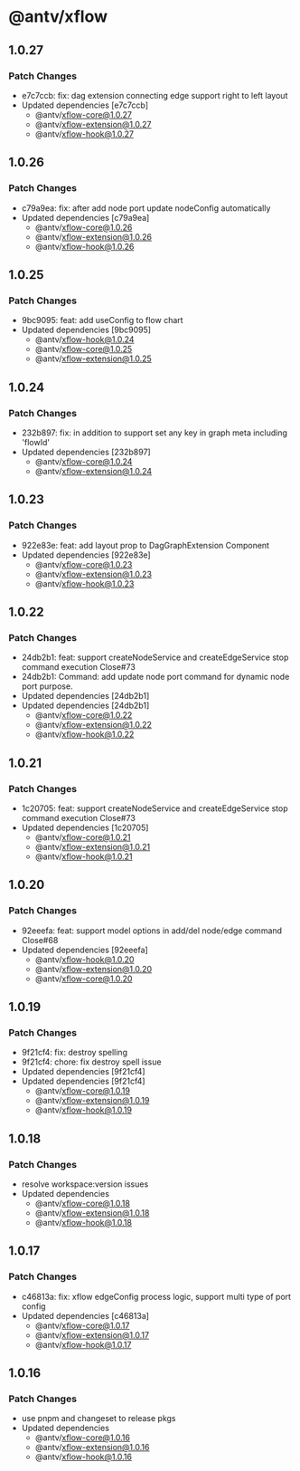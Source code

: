 # @antv/xflow

## 1.0.27

### Patch Changes

- e7c7ccb: fix: dag extension connecting edge support right to left layout
- Updated dependencies [e7c7ccb]
  - @antv/xflow-core@1.0.27
  - @antv/xflow-extension@1.0.27
  - @antv/xflow-hook@1.0.27

## 1.0.26

### Patch Changes

- c79a9ea: fix: after add node port update nodeConfig automatically
- Updated dependencies [c79a9ea]
  - @antv/xflow-core@1.0.26
  - @antv/xflow-extension@1.0.26
  - @antv/xflow-hook@1.0.26

## 1.0.25

### Patch Changes

- 9bc9095: feat: add useConfig to flow chart
- Updated dependencies [9bc9095]
  - @antv/xflow-hook@1.0.24
  - @antv/xflow-core@1.0.25
  - @antv/xflow-extension@1.0.25

## 1.0.24

### Patch Changes

- 232b897: fix: in addition to support set any key in graph meta including 'flowId'
- Updated dependencies [232b897]
  - @antv/xflow-core@1.0.24
  - @antv/xflow-extension@1.0.24

## 1.0.23

### Patch Changes

- 922e83e: feat: add layout prop to DagGraphExtension Component
- Updated dependencies [922e83e]
  - @antv/xflow-core@1.0.23
  - @antv/xflow-extension@1.0.23
  - @antv/xflow-hook@1.0.23

## 1.0.22

### Patch Changes

- 24db2b1: feat: support createNodeService and createEdgeService stop command execution Close#73
- 24db2b1: Command: add update node port command for dynamic node port purpose.
- Updated dependencies [24db2b1]
- Updated dependencies [24db2b1]
  - @antv/xflow-core@1.0.22
  - @antv/xflow-extension@1.0.22
  - @antv/xflow-hook@1.0.22

## 1.0.21

### Patch Changes

- 1c20705: feat: support createNodeService and createEdgeService stop command execution Close#73
- Updated dependencies [1c20705]
  - @antv/xflow-core@1.0.21
  - @antv/xflow-extension@1.0.21
  - @antv/xflow-hook@1.0.21

## 1.0.20

### Patch Changes

- 92eeefa: feat: support model options in add/del node/edge command Close#68
- Updated dependencies [92eeefa]
  - @antv/xflow-hook@1.0.20
  - @antv/xflow-extension@1.0.20
  - @antv/xflow-core@1.0.20

## 1.0.19

### Patch Changes

- 9f21cf4: fix: destroy spelling
- 9f21cf4: chore: fix destroy spell issue
- Updated dependencies [9f21cf4]
- Updated dependencies [9f21cf4]
  - @antv/xflow-core@1.0.19
  - @antv/xflow-extension@1.0.19
  - @antv/xflow-hook@1.0.19

## 1.0.18

### Patch Changes

- resolve workspace:version issues
- Updated dependencies
  - @antv/xflow-core@1.0.18
  - @antv/xflow-extension@1.0.18
  - @antv/xflow-hook@1.0.18

## 1.0.17

### Patch Changes

- c46813a: fix: xflow edgeConfig process logic, support multi type of port config
- Updated dependencies [c46813a]
  - @antv/xflow-core@1.0.17
  - @antv/xflow-extension@1.0.17
  - @antv/xflow-hook@1.0.17

## 1.0.16

### Patch Changes

- use pnpm and changeset to release pkgs
- Updated dependencies
  - @antv/xflow-core@1.0.16
  - @antv/xflow-extension@1.0.16
  - @antv/xflow-hook@1.0.16
